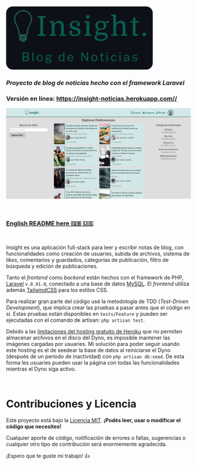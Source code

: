 ![Insight](Logo.png)
### *Proyecto de blog de noticias hecho con el framework Laravel*

### **Versión en línea: https://insight-noticias.herokuapp.com//**

![Screenshot](screenshot.png)

<br>

### [English README here :uk: :us:](README-EN.md)

<br>

Insight es una aplicación full-stack para leer y escribir notas de blog, con funcionalidades como creación de usuaries, subida de archivos, sistema de *likes*, comentarios y guardados, categorías de publicación, filtro de búsqueda y edición de publicaciones.

Tanto el *frontend* como *backend* están hechos con el framework de PHP, [Laravel](https://laravel.com/docs/8.x) `v.8.81.0`, conectado a una base de datos [MySQL](https://www.mysql.com/). El *frontend* utiliza además [TailwindCSS](https://tailwindcss.com/docs/) para los estilos CSS.

Para realizar gran parte del código usé la metodología de TDD (*Test-Driven Development*), que implica crear las pruebas a pasar antes que el código en sí. Estas pruebas están disponibles en `tests/Feature` y pueden ser ejecutadas con el comando de artisan: `php artisan test`.

Debido a las [limitaciones del hosting gratuito de Heroku](https://devcenter.heroku.com/articles/active-storage-on-heroku#ephemeral-disk) que no permiten almacenar archivos en el disco del Dyno, es imposible mantener las imágenes cargadas por usuaries. Mi solución para poder seguir usando este hosting es el de seedear la base de datos al reiniciarse el Dyno (después de un período de inactividad) con `php artisan db:seed`. De esta forma les usuaries pueden usar la página con todas las funcionalidades mientras el Dyno siga activo.

<br />

# Contribuciones y Licencia
Este proyecto está bajo la [Licencia MIT](https://choosealicense.com/licenses/mit/). **¡Podés leer, usar o modificar el código que necesites!**

Cualquier aporte de código, notificación de errores o fallas, sugerencias o cualquier otro tipo de contribución será enormemente agradecida. 

¡Espero que te guste mi trabajo! :+1: